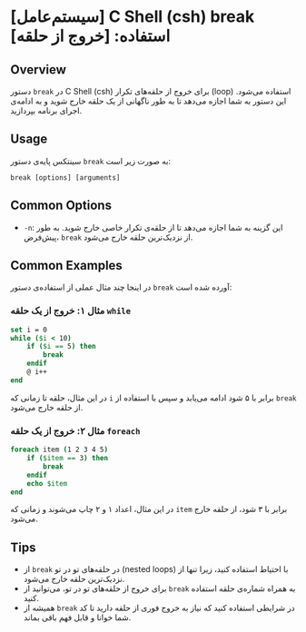 # [سیستم‌عامل] C Shell (csh) break استفاده: [خروج از حلقه]

## Overview
دستور `break` در C Shell (csh) برای خروج از حلقه‌های تکرار (loop) استفاده می‌شود. این دستور به شما اجازه می‌دهد تا به طور ناگهانی از یک حلقه خارج شوید و به ادامه‌ی اجرای برنامه بپردازید.

## Usage
سینتکس پایه‌ی دستور `break` به صورت زیر است:

```
break [options] [arguments]
```

## Common Options
- `-n`: این گزینه به شما اجازه می‌دهد تا از حلقه‌ی تکرار خاصی خارج شوید. به طور پیش‌فرض، `break` از نزدیک‌ترین حلقه خارج می‌شود.

## Common Examples
در اینجا چند مثال عملی از استفاده‌ی دستور `break` آورده شده است:

### مثال ۱: خروج از یک حلقه `while`
```csh
set i = 0
while ($i < 10)
    if ($i == 5) then
        break
    endif
    @ i++
end
```
در این مثال، حلقه تا زمانی که `i` برابر با ۵ شود ادامه می‌یابد و سپس با استفاده از `break` از حلقه خارج می‌شود.

### مثال ۲: خروج از یک حلقه `foreach`
```csh
foreach item (1 2 3 4 5)
    if ($item == 3) then
        break
    endif
    echo $item
end
```
در این مثال، اعداد ۱ و ۲ چاپ می‌شوند و زمانی که `item` برابر با ۳ شود، از حلقه خارج می‌شود.

## Tips
- از `break` در حلقه‌های تو در تو (nested loops) با احتیاط استفاده کنید، زیرا تنها از نزدیک‌ترین حلقه خارج می‌شود.
- برای خروج از حلقه‌های تو در تو، می‌توانید از `break` به همراه شماره‌ی حلقه استفاده کنید.
- همیشه از `break` در شرایطی استفاده کنید که نیاز به خروج فوری از حلقه دارید تا کد شما خوانا و قابل فهم باقی بماند.